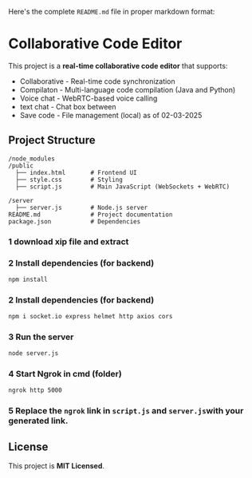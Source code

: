 Here's the complete `README.md` file in proper markdown format:  

# Collaborative Code Editor

This project is a **real-time collaborative code editor** that supports:
- Collaborative - Real-time code synchronization  
- Compilaton - Multi-language code compilation (Java and Python)
- Voice chat - WebRTC-based voice calling  
- text chat - Chat box between
- Save code - File management (local)
as of 02-03-2025

## Project Structure
```
/node_modules
/public
  ├── index.html       # Frontend UI
  ├── style.css        # Styling
  ├── script.js        # Main JavaScript (WebSockets + WebRTC)
  
/server
  ├── server.js        # Node.js server
README.md              # Project documentation
package.json           # Dependencies
```

### 1 download xip file and extract

### 2️ Install dependencies (for backend)
```sh
npm install
```
### 2️ Install dependencies (for backend)
```sh
npm i socket.io express helmet http axios cors
```

### 3️ Run the server
```sh
node server.js
```

### 4 Start Ngrok in cmd (folder)
```sh
ngrok http 5000
```

 ### 5 Replace the `ngrok` link in `script.js` and `server.js`with your generated link.

## License
This project is **MIT Licensed**.
